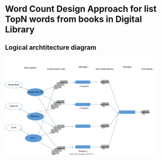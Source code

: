 # Word Count Design Approach for list TopN words from books in Digital Library

## Logical archtitecture diagram
<img src="./WordCount.svg">

